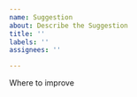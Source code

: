 ```yaml
---
name: Suggestion
about: Describe the Suggestion
title: ''
labels: ''
assignees: ''

---
```


Where to improve
